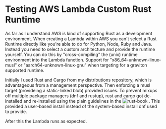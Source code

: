 # Testing AWS Lambda Custom Rust Runtime
As far as I understand AWS is kind of supporting Rust as a development environment. When creating a Lambda within AWS you can't select a Rust Runtime directly like you're able to do for Python, Node, Ruby and Java. Instead you need to select a custom architecture and provide the runtime yourself. You can do this by "cross-compiling" the (unix) runtime environment into the Lambda function. Support for "x86_64-unknown-linux-musl" or "aarch64-unknown-linux-gnu" when targeting for a graviton supported runtime.

Initially I used Rust and Cargo from my distributions repository, which is advantageous from a management perspective. Then enforcing a musl target (provideing a static-linked blob) provided issues. To prevent mixups off multiple package managers (dnf and rustup), rust and cargo got de-installed and re-installed using the plain guidelines in the ![rust-book](https://doc.rust-lang.org/book/) . This provided a user-based install instead of the system-based install dnf used to provide.

After this the Lambda runs as expected.


